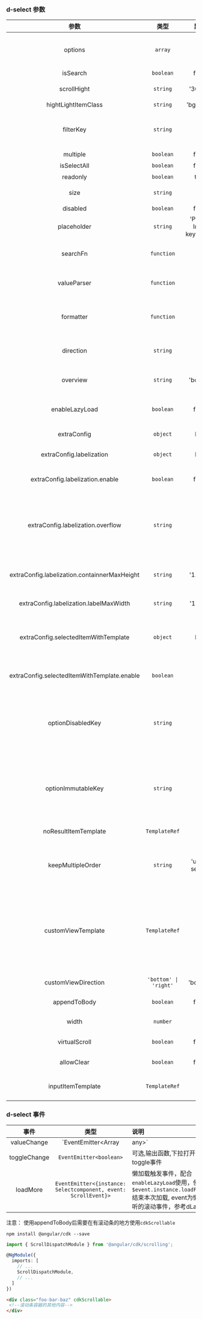 ### d-select 参数
| 参数 | 类型 | 默认 | 说明 |
| :---: | :---: | :---: | :---|
| options     |  `array`      | []        | 可选, 和searchFn互斥，两者必须有且只有一个。下拉选项资源`string` `object`           |
| isSearch    | `boolean`      | false      | 可选,是否支持过滤搜索                        |
| scrollHight | `string`       | '300px'    | 可选,下拉菜单高度,建议使用px作为高度单位       |
| hightLightItemClass | `string`      | 'bg-grey'  | 可选,下拉高亮css                     |
| filterKey   | `string` | -- | 当传入资源options类型为object时,必选,针对传入资源options的每项对应字段做过滤操作 | 
| multiple    | `boolean`      | false      | 可选,是否支持多选                            |
| isSelectAll | `boolean`      | false      | 可选,是否显示全选                            |
| readonly    | `boolean`      | true       | 可选,是否可以输入                            |
| size        | `string`       | ''         | 可选,下拉选框尺寸,有三种选择`'lg'`,`''`,`'sm'` |
| disabled    | `boolean`      | false      | 可选,是否禁用下拉框                          |
| placeholder | `string`      | 'Please Input keywords' | 可选,输入框的placeholder                     |
| searchFn    | `function` | --         | 可选,搜索函数,当需要自定义下拉选择过滤规则时可以使用 |
| valueParser | `function`     | --         | 可选,决定选择框文字如何显示,默认显示filterKey字段或者本身的值  |
| formatter   | `function`     | --         | 可选,决定下拉框每项文字如何显示,默认显示filterKey字段或者本身的值 |
| direction  | `string` | ''         | 可选,下拉选框尺寸,有三种选择`'up'`,`'down'`,`'auto'`|
| overview    | `string`      | 'border'         | 可选,决定选择框样式显示,默认有边框`'border'`,`'underlined'`  |
| enableLazyLoad | `boolean` | false         | 可选,是否支持数据懒加载，用于滚动到底部时动态请求数据 |
| extraConfig | `object`      | N/A         | 可选, 可输入配置项 参考示例                  |
| extraConfig.labelization | `object`      | N/A          | 可选, 标签化多选结果的配置项,参考示例 |
| extraConfig.labelization.enable  | `boolean`      | false         | 可选下的必填参数, 是否启用标签化,使用必须置为true,参考示例 |
| extraConfig.labelization.overflow | `string` | '' | 可选, 多个标签超出容器时候的预处理行为,值为`'normal' \| 'scroll-y' \| 'multiple-line' \| 'string'` 对应默认隐藏,纵向滚动、自动变多行和自定义类 |
| extraConfig.labelization.containnerMaxHeight  | `string`      | '1.8em'        | 可选, 限制容器最高高度。 多行模式下默认不限制高度,单行模式下默认为1.8em |
| extraConfig.labelization.labelMaxWidth  | `string`      | '100%'      | 可选下, 限制标签宽度,默认值为行宽的100% |
| extraConfig.selectedItemWithTemplate | `object`   | N/A    |可选,在单选情况下,显示选项使用了template的情况下,顶部选中的内容是否也以template展示,参考示例 |
| extraConfig.selectedItemWithTemplate.enable | `boolean`      | --        | 可选下的必填参数, 是否启用选中项使用模板,使用必须置为true,参考示例 |
| optionDisabledKey | `string`      | ''   | 可选,禁用单个选项;当传入资源options类型为`objectObj`,比如设置为`'disabled'`,则当对象的disable属性为true时,该选项将禁用;当设置为''时不禁用单个选项 |
| optionImmutableKey | `string`      | ''         |可选,禁用单个选项;当传入资源options类型为`objectObj`,比如设置为`'immutable'`,则当对象的immutable属性为true时,该选项将禁被禁止变更;当设置为''时不生效 |
| noResultItemTemplate | `TemplateRef`      | --         | 可选,没有匹配项的展示结果 |
| keepMultipleOrder | `string`    | 'user-select'         | 可选,`'user-select' \| 'origin'`,配置多选的时候是否维持原数组排序还是用户选择的顺序排序,默认是用户顺序 |
| customViewTemplate | `TemplateRef`      | --        | 可选,支持自定义区域显示内容定制,可以使用choose来选择某项,choose需要传两个必填参数,第一个为选择的选项,第二个为选项在列表的index值,event参数选填,若不填请自行处理冒泡,详见demo |
| customViewDirection | `'bottom' \| 'right'`      | 'bottom'         | customViewTemplate所处的相对下拉列表的位置 |
| appendToBody    | `boolean`      | false      | 可选,true会被附加到body                     |
| width    | `number`      | --     | 可选,搭配appendToBody使用，设置下拉宽度       
| virtualScroll    | `boolean`      | false      | 可选,是否虚拟滚动，大数据量场景试用                     |
|allowClear|  `boolean`      | false      | 可选, 配置是否允许清空选值，仅单选场景适用     |
|inputItemTemplate| `TemplateRef` | --   |可选参数,自定义模板，若传入，会忽略ContentChild |

### d-select 事件
| 事件 | 类型  | 说明 |
| :---: | :---:| :---|
| valueChange | `EventEmitter<Array<any>|any>`      | 可选,输出函数,当选中某个选项项后,将会调用此函数,参数为当前选择项的值 |
| toggleChange| `EventEmitter<boolean>`         | 可选,输出函数,下拉打开关闭toggle事件                              |
| loadMore    | `EventEmitter<{instance: Selectcomponent, event: ScrollEvent}>`          | 懒加载触发事件，配合`enableLazyLoad`使用，使用`$event.instance.loadFinish()`结束本次加载, event为懒加载监听的滚动事件，参考dLazyLoad |


注意： 使用appendToBody后需要在有滚动条的地方使用`cdkScrollable`

``` terminal
npm install @angular/cdk --save
```

``` TypeScript
import { ScrollDispatchModule } from '@angular/cdk/scrolling';

@NgModule({
  imports: [
    // ...
    ScrollDispatchModule,
    // ...
  ]
})
```

``` html
<div class="foo-bar-baz" cdkScrollable>
 <!--滚动条容器的其他内容-->
</div>
```
